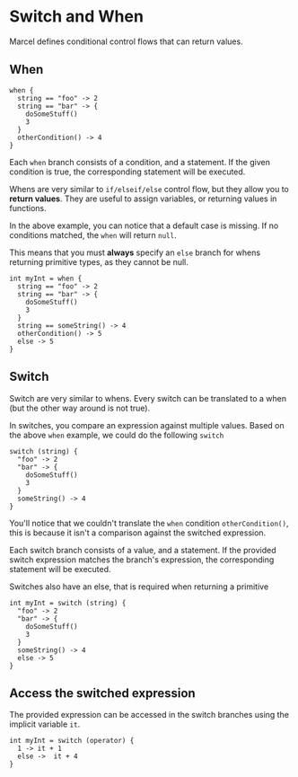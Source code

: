 # Switch and When

Marcel defines conditional control flows that can return values.

## When

```marcel
when {
  string == "foo" -> 2
  string == "bar" -> {
    doSomeStuff()
    3
  }
  otherCondition() -> 4
}
```

Each `when` branch consists of a condition, and a statement. If the given condition is true, the corresponding statement
will be executed.

Whens are very similar to `if/elseif/else` control flow, but they allow you to **return values**. 
They are useful to assign variables, or returning values in functions.


In the above example, you can notice that a default case is missing.
If no conditions matched, the `when` will return `null`.

This means that you must **always** specify an `else` branch for whens returning primitive types, as they cannot be null.

```marcel
int myInt = when {
  string == "foo" -> 2
  string == "bar" -> {
    doSomeStuff()
    3
  }
  string == someString() -> 4
  otherCondition() -> 5
  else -> 5
}
```


## Switch

Switch are very similar to whens. Every switch can be translated to a when (but the other way around is not true).

In switches, you compare an expression against multiple values. Based on the above `when` example, we could do the following
`switch`

```marcel
switch (string) {
  "foo" -> 2
  "bar" -> {
    doSomeStuff()
    3
  }
  someString() -> 4
}
```

You'll notice that we couldn't translate the `when` condition `otherCondition()`, this is because it isn't a comparison against
the switched expression.


Each switch branch consists of a value, and a statement. If the provided switch expression matches the branch's expression, 
the corresponding statement will be executed.

Switches also have an else, that is required when returning a primitive

```marcel
int myInt = switch (string) {
  "foo" -> 2
  "bar" -> {
    doSomeStuff()
    3
  }
  someString() -> 4
  else -> 5
}
```

## Access the switched expression
The provided expression can be accessed in the switch branches using the implicit variable `it`.

```marcel
int myInt = switch (operator) {
  1 -> it + 1
  else ->  it + 4
}
```